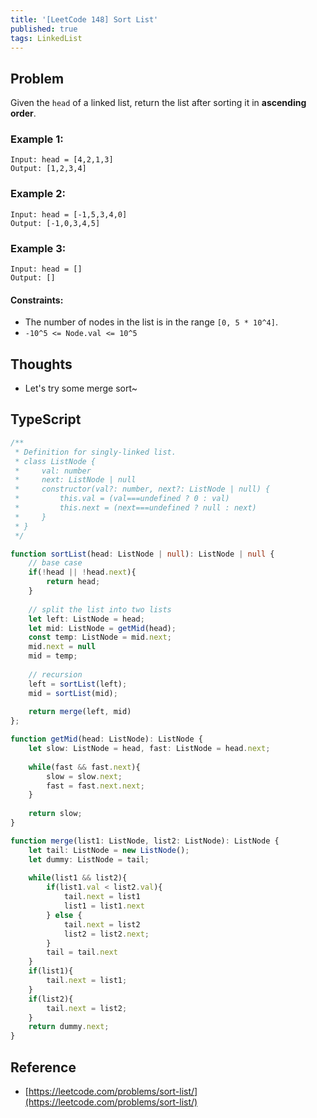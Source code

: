 ```yaml
---
title: '[LeetCode 148] Sort List'
published: true
tags: LinkedList
---
```


## Problem

Given the `head` of a linked list, return the list after sorting it in **ascending order**.

### Example 1:

```
Input: head = [4,2,1,3]
Output: [1,2,3,4]
```

### Example 2:

```
Input: head = [-1,5,3,4,0]
Output: [-1,0,3,4,5]
```

### Example 3:

```
Input: head = []
Output: []
```
 
#### Constraints:

- The number of nodes in the list is in the range `[0, 5 * 10^4]`.
- `-10^5 <= Node.val <= 10^5`

## Thoughts

- Let's try some merge sort~

## TypeScript

```TypeScript
/**
 * Definition for singly-linked list.
 * class ListNode {
 *     val: number
 *     next: ListNode | null
 *     constructor(val?: number, next?: ListNode | null) {
 *         this.val = (val===undefined ? 0 : val)
 *         this.next = (next===undefined ? null : next)
 *     }
 * }
 */

function sortList(head: ListNode | null): ListNode | null {
    // base case
    if(!head || !head.next){
        return head;
    }
    
    // split the list into two lists
    let left: ListNode = head;
    let mid: ListNode = getMid(head);
    const temp: ListNode = mid.next;
    mid.next = null
    mid = temp;
    
    // recursion
    left = sortList(left);
    mid = sortList(mid);
    
    return merge(left, mid)
};

function getMid(head: ListNode): ListNode {
    let slow: ListNode = head, fast: ListNode = head.next;
    
    while(fast && fast.next){
        slow = slow.next;
        fast = fast.next.next;
    }
    
    return slow;
}

function merge(list1: ListNode, list2: ListNode): ListNode {
    let tail: ListNode = new ListNode();
    let dummy: ListNode = tail;
    
    while(list1 && list2){
        if(list1.val < list2.val){
            tail.next = list1
            list1 = list1.next
        } else {
            tail.next = list2
            list2 = list2.next;
        }
        tail = tail.next
    }
    if(list1){
        tail.next = list1;
    }
    if(list2){
        tail.next = list2;
    }
    return dummy.next;
}
```

## Reference

- [https://leetcode.com/problems/sort-list/](https://leetcode.com/problems/sort-list/)